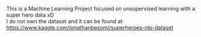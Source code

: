 This is a Machine Learning Project focused on unsupervised learning with a super hero data xD <br/>
I do not own the dataset and it can be found at https://www.kaggle.com/jonathanbesomi/superheroes-nlp-dataset
